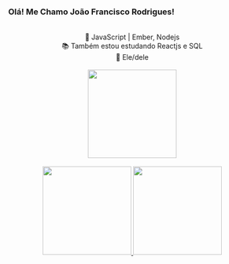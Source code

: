 ### Olá! Me Chamo João Francisco Rodrigues!


<br>
<div align="center">
  🍃 JavaScript | Ember, Nodejs<br>
  📚 Também estou estudando Reactjs e SQL<br>
  🎈 Ele/dele <br>
  <br>
  <img height="180em" src='https://data.whicdn.com/images/54406285/original.gif'>
</div> 
<br>

<div align="center">
  <a href="https://github.com/devjaof">
  <img height="180em" src="https://github-readme-stats.vercel.app/api?username=devjaof&show_icons=true&theme=tokyonight&include_all_commits=true&count_private=true"/>
  <img height="180em" src="https://github-readme-stats.vercel.app/api/top-langs/?username=devjaof&layout=compact&langs_count=7&theme=tokyonight"/>
</div>

